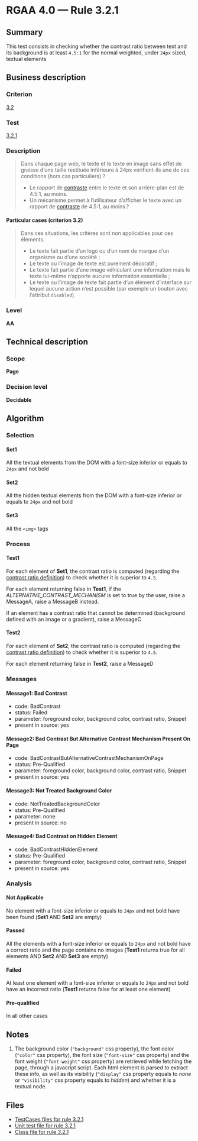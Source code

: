 # RGAA 4.0 — Rule 3.2.1

## Summary

This test consists in checking whether the contrast ratio between text
and its background is at least `4.5:1` for the normal weighted, under `24px` sized, textual elements

## Business description

### Criterion

[3.2](https://www.numerique.gouv.fr/publications/rgaa-accessibilite/methode/criteres/#crit-3-2)

### Test

[3.2.1](https://www.numerique.gouv.fr/publications/rgaa-accessibilite/methode/criteres/#test-3-2-1)

### Description

> Dans chaque page web, le texte et le texte en image sans effet de graisse d’une taille restituée inférieure à 24px vérifient-ils une de ces conditions (hors cas particuliers) ?
> 
> * Le rapport de [contraste](https://www.numerique.gouv.fr/publications/rgaa-accessibilite/methode/glossaire/#contraste) entre le texte et son arrière-plan est de 4.5:1, au moins.
> * Un mécanisme permet à l’utilisateur d’afficher le texte avec un rapport de [contraste](https://www.numerique.gouv.fr/publications/rgaa-accessibilite/methode/glossaire/#contraste) de 4.5:1, au moins.?

#### Particular cases (criterion 3.2)

> Dans ces situations, les critères sont non applicables pour ces éléments.
> 
> * Le texte fait partie d’un logo ou d’un nom de marque d’un organisme ou d’une société ;
> * Le texte ou l’image de texte est purement décoratif ;
> * Le texte fait partie d’une image véhiculant une information mais le texte lui-même n’apporte aucune information essentielle ;
> * Le texte ou l’image de texte fait partie d’un élément d’interface sur lequel aucune action n’est possible (par exemple un bouton avec l’attribut `disabled`).

### Level

**AA**


## Technical description

### Scope

**Page**

### Decision level

**Decidable**


## Algorithm

### Selection

#### Set1

All the textual elements from the DOM with a font-size inferior or
equals to `24px` and not bold

#### Set2

All the hidden textual elements from the DOM with a font-size inferior
or equals to `24px` and not bold

#### Set3

All the `<img>` tags

### Process

#### Test1

For each element of **Set1**, the contrast ratio is computed (regarding the
[contrast ratio
definition](https://www.w3.org/TR/WCAG21/#dfn-contrast-ratio)) to check
whether it is superior to `4.5`.

For each element returning false in **Test1**, if the
*ALTERNATIVE_CONTRAST_MECHANISM* is set to true by the user, raise a
MessageA, raise a MessageB instead.

If an element has a contrast ratio that cannot be determined (background
defined with an image or a gradient), raise a MessageC

#### Test2

For each element of **Set2**, the contrast ratio is computed (regarding the
[contrast ratio
definition](https://www.w3.org/TR/WCAG21/#dfn-contrast-ratio)) to check
whether it is superior to `4.5`.

For each element returning false in **Test2**, raise a MessageD

### Messages

#### Message1: Bad Contrast

- code: BadContrast
- status: Failed
- parameter: foreground color, background color, contrast ratio, Snippet
- present in source: yes

#### Message2: Bad Contrast But Alternative Contrast Mechanism Present On Page

- code: BadContrastButAlternativeContrastMechanismOnPage
- status: Pre-Qualified
- parameter: foreground color, background color, contrast ratio, Snippet
- present in source: yes

#### Message3: Not Treated Background Color

- code: NotTreatedBackgroundColor
- status: Pre-Qualified
- parameter: none
- present in source: no

#### Message4: Bad Contrast on Hidden Element

- code: BadContrastHiddenElement
- status: Pre-Qualified
- parameter: foreground color, background color, contrast ratio, Snippet
- present in source: yes

### Analysis

#### Not Applicable

No element with a font-size inferior or equals to `24px` 
and not bold have been found (**Set1** AND **Set2** are empty)

#### Passed

All the elements with a font-size inferior or equals to `24px` 
and not bold have a correct ratio and the page contains no images 
(**Test1** returns true for all elements AND **Set2** AND **Set3** are empty)

#### Failed

At least one element with a font-size inferior or equals to `24px` 
and not bold have an incorrect ratio (**Test1** returns false for at least one element)

#### Pre-qualified

In all other cases

## Notes

1.  The background color (`"background"` css property), the font color
    (`"color"` css property), the font size (`"font-size"` css property) and
    the font weight (`"font-weight"` css property) are retrieved while
    fetching the page, through a javacript script. Each html element
    is parsed to extract these info, as well as its
    visibility (`"display"` css property equals to *none* or `"visibility"`
    css property equals to *hidden*) and whether it is a textual node.


## Files

- [TestCases files for rule 3.2.1](https://gitlab.com/asqatasun/Asqatasun/-/tree/master/rules/rules-rgaa4.0/src/test/resources/testcases/rgaa40/Rgaa40Rule030201/)
- [Unit test file for rule 3.2.1](https://gitlab.com/asqatasun/Asqatasun/-/blob/master/rules/rules-rgaa4.0/src/test/java/org/asqatasun/rules/rgaa40/Rgaa40Rule030201Test.java)
- [Class file for rule 3.2.1](https://gitlab.com/asqatasun/Asqatasun/-/blob/master/rules/rules-rgaa4.0/src/main/java/org/asqatasun/rules/rgaa40/Rgaa40Rule030201.java)
